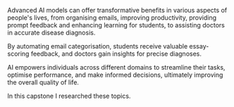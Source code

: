 Advanced AI models can offer transformative benefits in various aspects of people's lives, from organising emails, improving productivity, providing prompt feedback and enhancing learning for students, to assisting doctors in accurate disease diagnosis.

By automating email categorisation, students receive valuable essay-scoring feedback, and doctors gain insights for precise diagnoses.

AI empowers individuals across different domains to streamline their tasks, optimise performance, and make informed decisions, ultimately improving the overall quality of life.

In this capstone I researched these topics.
